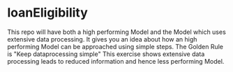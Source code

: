 # loanEligibility
This repo will have both a high performing Model and the Model which uses extensive data processing. It gives you an idea about how an high performing Model can be approached using simple steps.
The Golden Rule is "Keep dataprocessing simple"
This exercise shows extensive data processing leads to reduced information and hence less performing Model.
